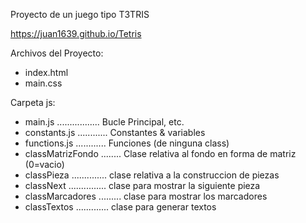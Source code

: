 Proyecto de un juego tipo T3TRIS

https://juan1639.github.io/Tetris

Archivos del Proyecto:

- index.html
- main.css

Carpeta js:

- main.js ................. Bucle Principal, etc.
- constants.js ............ Constantes & variables
- functions.js ............ Funciones (de ninguna class)
- classMatrizFondo ........ Clase relativa al fondo en forma de matriz (0=vacio)
- classPieza .............. clase relativa a la construccion de piezas
- classNext ............... clase para mostrar la siguiente pieza
- classMarcadores ......... clase para mostrar los marcadores
- classTextos ............. clase para generar textos